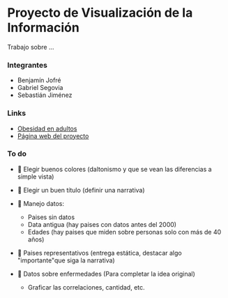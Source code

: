 # Proyecto de Visualización de la Información

Trabajo sobre ...

### Integrantes

- Benjamín Jofré
- Gabriel Segovia
- Sebastián Jiménez

### Links

- [Obesidad en adultos](https://data.worldobesity.org/tables/prevalence-of-adult-overweight-obesity-2)
- [Página web del proyecto](https://jimenez73.github.io/Proyecto_InfoVis_Grupo15/)

### To do

- 🔴 Elegir buenos colores (daltonismo y que se vean las diferencias a simple vista)
- 🔴 Elegir un buen título (definir una narrativa)
- 🔴 Manejo datos:
    - Paises sin datos
    - Data antigua (hay paises con datos antes del 2000)
    - Edades (hay paises que miden sobre personas solo con más de 40 años)

- 🔴 Paises representativos (entrega estática, destacar algo "importante"que siga la narrativa)
- 🔴 Datos sobre enfermedades (Para completar la idea original)
    - Graficar las correlaciones, cantidad, etc.
